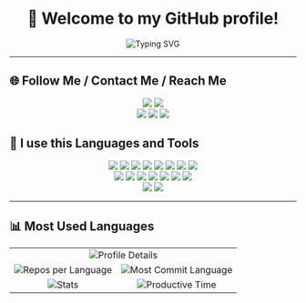 <!-- 🧁 Text Topper -->
<h1 align="center">👋 Welcome to my GitHub profile!</h1>

<p align="center">
  <img src="https://readme-typing-svg.herokuapp.com?font=Fira+Code&size=22&duration=3000&pause=1000&color=FEC8D8&center=true&vCenter=true&width=550&lines=Hello!+I'm+KEMAL.;I'm+a+Front-end+Developer.;Welcome+to+my+GitHub+profile!;If+you+have+any+questions,;contact+me+via+Telegram,+Teams,+or+Gmail.;I'll+be+happy+to+help!+👋" alt="Typing SVG">
</p>

---

## 🌐 Follow Me / Contact Me / Reach Me

<p align="center">  
  <a href="mailto:kemalatayew913@gmail.com"><img src="https://img.shields.io/badge/Gmail-222?style=for-the-badge&logo=gmail&logoColor=red"/></a>
  <a href="https://t.me/kemal_studio" target="_blank"><img src="https://img.shields.io/badge/Telegram-222?style=for-the-badge&logo=telegram&logoColor=blue"/></a>
  <br/>
  <a href="https://tiktok.com/"><img src="https://img.shields.io/badge/TikTok-222?style=for-the-badge&logo=tiktok&logoColor=black"/></a>
  <a href="https://instagram.com/"><img src="https://img.shields.io/badge/Instagram-222.svg?style=for-the-badge&logo=instagram&logoColor=red"/></a>
  <a href="https://teams.microsoft.com/l/chat/0/0?users=kemalatayew913@outlook.com" target="_blank"><img src="https://img.shields.io/badge/Microsoft%20Teams-222?style=for-the-badge&logo=teams&logoColor=blue"/></a>
</p>

## 🧰 I use this Languages and Tools

<p align="center">
  <img src="https://img.shields.io/badge/HTML-222?style=for-the-badge&logo=html5&logoColor=red"/>
  <img src="https://img.shields.io/badge/CSS-222?style=for-the-badge&logo=css&logoColor=blue"/>
  <img src="https://img.shields.io/badge/PHP-222?style=for-the-badge&logo=php&logoColor=blue"/>
  <img src="https://img.shields.io/badge/SASS-222?style=for-the-badge&logo=sass&logoColor=pink"/>
  <img src="https://img.shields.io/badge/Laravel-222?style=for-the-badge&logo=laravel&logoColor=red"/>
  <img src="https://img.shields.io/badge/JavaScript-222?style=for-the-badge&logo=javascript&logoColor=yellow"/>
  <img src="https://img.shields.io/badge/MySQL-222?style=for-the-badge&logo=mysql&logoColor=blue"/>
  <img src="https://img.shields.io/badge/PostgreSQL-222?style=for-the-badge&logo=postgresql&logoColor=blue"/>
  <br/>
  <img src="https://img.shields.io/badge/Figma-222?style=for-the-badge&logo=figma&logoColor=white"/>
  <img src="https://img.shields.io/badge/GitHub-222?style=for-the-badge&logo=github&logoColor=black"/>
  <img src="https://img.shields.io/badge/Bootstrap-222?style=for-the-badge&logo=bootstrap&logoColor=blue"/>
  <img src="https://img.shields.io/badge/jquery-222?style=for-the-badge&logo=jquery&logoColor=white"/>
  <img src="https://img.shields.io/badge/phpMyAdmin-222?style=for-the-badge&logo=phpMyAdmin&logoColor=yellow"/>
  <img src="https://img.shields.io/badge/XAMPP-222?style=for-the-badge&logo=xampp&logoColor=orange"/>
  <img src="https://img.shields.io/badge/.env-222?style=for-the-badge&logo=dotenv&logoColor=orange"/>
  <br/>
  <img src="https://img.shields.io/badge/React-222?style=for-the-badge&logo=react&logoColor=blue"/>
  <img src="https://img.shields.io/badge/json-222?style=for-the-badge&logo=json&logoColor=white"/>
</p>

---

## 📊 Most Used Languages
<table>
  <tr>
    <td colspan="2" align="center">
      <img src="https://github-profile-summary-cards.vercel.app/api/cards/profile-details?username=Kemalstudio&theme=solarized" alt="Profile Details"/>
    </td>
  </tr>
  <tr>
    <td align="center">
      <img src="https://github-profile-summary-cards.vercel.app/api/cards/repos-per-language?username=Kemalstudio&theme=solarized" alt="Repos per Language"/>
    </td>
    <td align="center">
      <img src="https://github-profile-summary-cards.vercel.app/api/cards/most-commit-language?username=Kemalstudio&theme=solarized" alt="Most Commit Language"/>
    </td>
  </tr>
  <tr>
    <td align="center">
      <img src="https://github-profile-summary-cards.vercel.app/api/cards/stats?username=Kemalstudio&theme=solarized" alt="Stats"/>
    </td>
    <td align="center">
      <img src="https://github-profile-summary-cards.vercel.app/api/cards/productive-time?username=Kemalstudio&theme=solarized" alt="Productive Time"/>
    </td>
  </tr>
</table>
